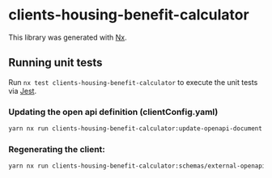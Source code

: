 <!-- gitbook-ignore -->

# clients-housing-benefit-calculator

This library was generated with [Nx](https://nx.dev).

## Running unit tests

Run `nx test clients-housing-benefit-calculator` to execute the unit tests via [Jest](https://jestjs.io).

### Updating the open api definition (clientConfig.yaml)

```sh
yarn nx run clients-housing-benefit-calculator:update-openapi-document
```

### Regenerating the client:

```sh
yarn nx run clients-housing-benefit-calculator:schemas/external-openapi-generator
```
